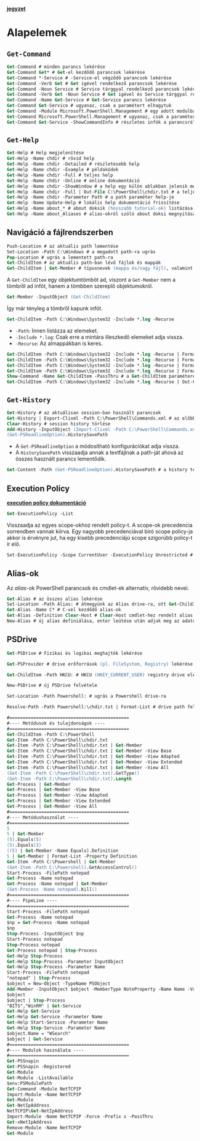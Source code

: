 [**jegyzet**](./MFMSPS1_22022_3059_0_Csabradi_Attila_1645699201_PowerShell_alapok_tananyag_mfmsps1_v1.pdf)

# Alapelemek

## `Get-Command`

```ps
Get-Command	# minden parancs lekérése
Get-Command Get* # Get-el kezdődő parancsok lekérése
Get-Command *-Service # -Service-el végződő parancsok lekérése
Get-Command -Verb Get # Get igével rendelkező parancsok lekérése
Get-Command -Noun Service # Service tárggyal rendelkező parancsok lekérése
Get-Command -Verb Get -Noun Service # Get igével és Service tárggyal rendelkező parancsok lekérése -> Get-Service
Get-Command -Name Get-Service # Get-Service parancs lekérése
Get-Command Get-Service # ugyanaz, csak a paramétert elhagytuk
Get-Command -Module Microsoft.PowerShell.Management # egy adott modulban szereplő parancsok lekérése
Get-Command Microsoft.PowerShell.Management # ugyanaz, csak a paramétert elhagytuk
Get-Command Get-Service -ShowCommandInfo # részletes infók a parancsról
```

## `Get-Help`

```ps
Get-Help # Help megjelenítése
Get-Help -Name chdir # rövid help
Get-Help -Name chdir -Detailed # részletesebb help
Get-Help -Name chdir -Example # példakódok
Get-Help -Name chdir -Full # teljes help
Get-Help -Name chdir -Online # online dokumentáció
Get-Help -Name chdir -ShowWindow # a help egy külön ablakban jelenik meg
Get-Help -Name chdir -Full | Out-File C:\PowerShell\chdir.txt # a teljes help lementése egy fájlba
Get-Help -Name chdir -Parameter Path # a path paraméter help-je
Get-Help -Name Update-Help # lokális help dokumentáció frissítése
Get-Help -Name about_* # about doksik (hosszabb tutorial-ok) listázása
Get-Help -Name about_Aliases # alias-okról szóló about doksi megnyitása
```

## Navigáció a fájlrendszerben

```ps
Push-Location # az aktuális path lementése
Set-Location -Path C:\Windows # a megadott path-ra ugrás
Pop-Location # ugrás a lementett path-ra
Get-ChildItem # az aktuális path-ban lévő fájlok és mappák
Get-ChildItem | Get-Member # típusnevek (mappa és/vagy fájl), valamint azok elemei (függvény, property...)
```

A `Get-ChildItem` egy objektumtömböt ad, viszont a `Get-Member` nem a tömbről ad infót, hanem a tömbben szereplő objektumokról.

```ps
Get-Member -InputObject (Get-ChildItem)
```

Így már tényleg a tömbről kapunk infót.

```ps
Get-ChildItem -Path C:\Windows\System32 -Include *.log -Recurse
```

- `-Path`: Innen listázza az elemeket.
- `-Include *.log`: Csak erre a mintára illeszkedő elemeket adja vissza.
- `-Recurse`: Az almappákban is keres.

```ps
Get-ChildItem -Path C:\Windows\System32 -Include *.log -Recurse | Format-List # listába írja ki az elemeket -> minden property-nek új sor
Get-ChildItem -Path C:\Windows\System32 -Include *.log -Recurse | Format-List -Property FullName, CreationTime, LastWriteTime, LastAccessTime # megadható, hogy mely property-ket akarjuk a listában látni
Get-ChildItem -Path C:\Windows\System32 -Include *.log -Recurse | Format-Table -Property FullName, CreationTime, LastWriteTime, LastAccessTime # ugyanaz, csak itt táblázat a kimenet
Get-ChildItem -Path C:\Windows\System32 -Include *.log -Recurse | Format-List -Property * # minden property kilistázása
Show-Command -Name Get-ChildItem -PassThru # a Get-ChildItem paraméterei egy felugró ablakban megadhatók
Get-ChildItem -Path C:\Windows\System32 -Include *.log -Recurse | Out-GridView # az eredmény egy külön ablakban jelenik meg
```

## `Get-History`

```ps
Get-History # az aktuálisan session-ban használt parancsok
Get-History | Export-Clixml -Path C:\PowerShell\Commands.xml # az előbbi lementése CLI XML formátumba
Clear-History # session history törlése
Add-History -InputObject (Import-Clixml -Path C:\PowerShell\Commands.xml) # history beimportálása
(Get-PSReadlineOption).HistorySavePath
```

- A `Get-PSReadlineOption` a módosítható konfigurációkat adja vissza.
- A `HistorySavePath` visszaadja annak a textfájlnak a path-ját ahová az összes használt parancs lementődik.

```ps
Get-Content -Path (Get-PSReadlineOption).HistorySavePath # a history textfájl kiiratása
```

## Execution Policy

[**execution policy dokumentáció**](https://docs.microsoft.com/en-us/powershell/module/microsoft.powershell.core/about/about_execution_policies?view=powershell-7.2)

```ps
Get-ExecutionPolicy -List
```

Visszaadja az egyes scope-okhoz rendelt policy-t. A scope-ok precedencia sorrendben vannak kiírva. Egy nagyobb precedenciával bíró scope policy-ja akkor is érvényre jut, ha egy kisebb precedenciájú scope szigorúbb policy-t ír elő.

```ps
Set-ExecutionPolicy -Scope CurrentUser -ExecutionPolicy Unrestricted # Unrestricted policy beállítása a CurrentUser scope-hoz
```

## Alias-ok

Az *alias*-ok PowerShell parancsok és cmdlet-ek alternatív, rövidebb nevei.

```ps
Get-Alias # az összes alias lekérése
Set-Location -Path Alias: # átmegyünk az Alias drive-ra, ott Get-ChildItem-el ugyanazt kapjuk, mint az előző paranccsal
Get-Alias -Name C* # C-vel kezdődő alias-ok
Get-Alias -Definition Clear-Host # Clear-Host cmdlet-hez rendelt alias
New-Alias # új alias definiálása, enter leütése után adjuk meg az adatokat
```

## PSDrive

```ps
Get-PSDrive # Fizikai és logikai meghajtók lekérése

Get-PSProvider # drive erőforrások (pl. FileSystem, Registry) lekérése

Get-ChildItem -Path HKCU: # HKCU (HKEY_CURRENT_USER) registry drive elemeinek lekérése

New-PSDrive # új PSDrive felvétele

Set-Location -Path Powershell: # ugrás a Powershell drive-ra

Resolve-Path -Path Powershell:\chdir.txt | Format-List # drive path feloldása; a ProviderPath attribútum tartalmazza az abszolút path-t

#=============================================
#---- Metódusok és tulajdonságok ----
#=============================================
Get-ChildItem -Path C:\PowerShell
Get-Item -Path C:\PowerShell\chdir.txt
Get-Item -Path C:\PowerShell\chdir.txt | Get-Member
Get-Item -Path C:\PowerShell\chdir.txt | Get-Member -View Base
Get-Item -Path C:\PowerShell\chdir.txt | Get-Member -View Adapted
Get-Item -Path C:\PowerShell\chdir.txt | Get-Member -View Extended
Get-Item -Path C:\PowerShell\chdir.txt | Get-Member -View All
(Get-Item -Path C:\PowerShell\chdir.txt).GetType()
(Get-Item -Path C:\PowerShell\chdir.txt).Length
Get-Process | Get-Member
Get-Process | Get-Member -View Base
Get-Process | Get-Member -View Adapted
Get-Process | Get-Member -View Extended
Get-Process | Get-Member -View All
#=============================================
#---- Metódushasználat ----
#=============================================
5
5 | Get-Member
(5).Equals(5)
(5).Equals(3)
((5) | Get-Member -Name Equals).Definition
5 | Get-Member | Format-List -Property Definition
Get-Item -Path C:\Powershell | Get-Member
(Get-Item -Path C:\Powershell).GetAccessControl()
Start-Process -FilePath notepad
Get-Process -Name notepad
Get-Process -Name notepad | Get-Member
(Get-Process -Name notepad).Kill()
#=============================================
#---- PipeLine ----
#=============================================
Start-Process -FilePath notepad
Get-Process -Name notepad
$np = Get-Process -Name notepad
$np
Stop-Process -InputObject $np
Start-Process notepad
Stop-Process notepad
Get-Process notepad | Stop-Process
Get-Help Stop-Process
Get-Help Stop-Process -Parameter InputObject
Get-Help Stop-Process -Parameter Name
Start-Process -FilePath notepad
"notepad" | Stop-Process
$object = New-Object -TypeName PSObject
Add-Member -InputObject $object -MemberType NoteProperty -Name Name -Value "notepad"
$object
$object | Stop-Process
"BITS","WinRM" | Get-Service
Get-Help Get-Service
Get-Help Get-Service -Parameter Name
Get-Help Start-Service -Parameter Name
Get-Help Stop-Service -Parameter Name
$object.Name = "WSearch"
$object | Get-Service
#=============================================
#---- Modulok használata ----
#=============================================
Get-PSSnapin
Get-PSSnapin -Registered
Get-Module
Get-Module -ListAvailable
$env:PSModulePath
Get-Command -Module NetTCPIP
Import-Module -Name NetTCPIP
Get-Module
Get-NetIpAddress
NetTCPIP\Get-NetIpAddress
Import-Module -Name NetTCPIP -Force -Prefix x -PassThru
Get-xNetIpAddress
Remove-Module -Name NetTCPIP
Get-Module
```